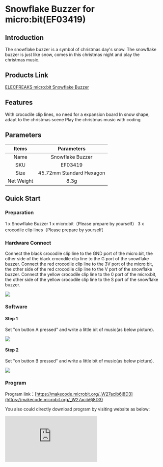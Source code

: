﻿# Snowflake Buzzer for micro:bit(EF03419)

## Introduction

 The snowflake buzzer is a symbol of christmas day's snow. The snowflake buzzer is just like snow, comes in this christmas night and  play the christmas music.

## Products Link

[ELECFREAKS micro:bit Snowflake Buzzer](https://www.elecfreaks.com/snowflake-buzzer-for-micro-bit.html)

## Features

 With crocodile clip lines, no need for a expansion board
 In snow shape, adapt to the christmas scene
 Play the christmas music with coding

## Parameters


|Items|Parameters|
|:-:|:-:|
|Name|Snowflake Buzzer|
|SKU| EF03419|
|Size|45.72mm Standard Hexagon|
|Net Weight|8.3g|


## Quick Start

### Preparation
 1 x Snowflake Buzzer
 1 x micro:bit（Please prepare by yourself）
 3 x crocodile clip lines（Please prepare by yourself）

### Hardware Connect

 Connect the black crocodile clip line to the GND port of the micro:bit, the other side of the black crocodile clip line to the G port of the snowflake buzzer.
 Connect the red crocodile clip line to the 3V port of the micro:bit, the other side of the red crocodile clip line to the V port of the snowflake buzzer.
 Connect the yellow crocodile clip line to the 0 port of the micro:bit, the other side of the yellow crocodile clip line to the S port of the snowflake buzzer.

![](https://wiki-media-ef.oss-cn-hongkong.aliyuncs.com//images/h65KyxW.jpg)

### Software
#### Step 1

 Set "on button A pressed" and write a little bit of music(as below picture).

![](https://wiki-media-ef.oss-cn-hongkong.aliyuncs.com//images/cPG4w9y.png)

#### Step 2

 Set "on button B pressed" and write a little bit of music(as below picture).

![](https://wiki-media-ef.oss-cn-hongkong.aliyuncs.com//images/etnarAi.png)

### Program

Program link：[https://makecode.microbit.org/_W27acib6j8D3](https://makecode.microbit.org/_W27acib6j8D3)

You also could directly download program by visiting website as below:


<div
    style={{
        position: 'relative',
        paddingBottom: '60%',
        overflow: 'hidden',
    }}
>
    <iframe
        src="https://makecode.microbit.org/_W27acib6j8D3"
        frameborder="0"
        sandbox="allow-popups allow-forms allow-scripts allow-same-origin"
        style={{
            position: 'absolute',
            width: '100%',
            height: '100%',
        }}
    />
</div>

### Result

 When the button A pressed, a piece of "Jingle Bells" plays.
 When the button B pressed, a piece of "Jingle Bells" plays.

## FAQ
